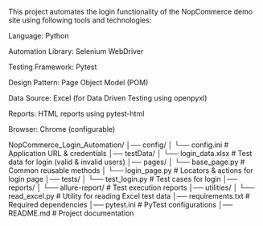 This project automates the login functionality of the NopCommerce demo site using following tools and technologies:

Language: Python

Automation Library: Selenium WebDriver

Testing Framework: Pytest

Design Pattern: Page Object Model (POM)

Data Source: Excel (for Data Driven Testing using openpyxl)

Reports: HTML reports using pytest-html

Browser: Chrome (configurable)


NopCommerce_Login_Automation/
│── config/
│   └── config.ini                # Application URL & credentials
│── testData/
│   └── login_data.xlsx           # Test data for login (valid & invalid users)
│── pages/
│   └── base_page.py              # Common reusable methods
│   └── login_page.py             # Locators & actions for login page
│── tests/
│   └── test_login.py             # Test cases for login
│── reports/
│   └── allure-report/            # Test execution reports
│── utilities/
│   └── read_excel.py             # Utility for reading Excel test data
│── requirements.txt              # Required dependencies
│── pytest.ini                    # PyTest configurations
│── README.md                     # Project documentation
